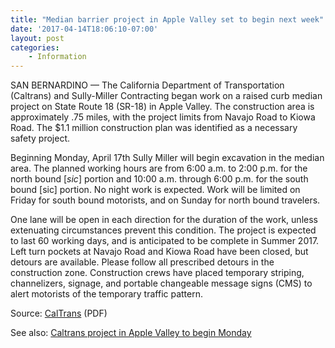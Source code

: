 ```yaml
---
title: "Median barrier project in Apple Valley set to begin next week"
date: '2017-04-14T18:06:10-07:00'
layout: post
categories:
    - Information
---
```


SAN BERNARDINO — The California Department of Transportation (Caltrans) and Sully-Miller Contracting began work on a raised curb median project on State Route 18 (SR-18) in Apple Valley. The construction area is approximately .75 miles, with the project limits from Navajo Road to Kiowa Road. The $1.1 million construction plan was identified as a necessary safety project.

Beginning Monday, April 17th Sully Miller will begin excavation in the median area. The planned working hours are from 6:00 a.m. to 2:00 p.m. for the north bound \[*sic*\] portion and 10:00 a.m. through 6:00 p.m. for the south bound \[sic\] portion. No night work is expected. Work will be limited on Friday for south bound motorists, and on Sunday for north bound travelers.

One lane will be open in each direction for the duration of the work, unless extenuating circumstances prevent this condition. The project is expected to last 60 working days, and is anticipated to be complete in Summer 2017. Left turn pockets at Navajo Road and Kiowa Road have been closed, but detours are available. Please follow all prescribed detours in the construction zone. Construction crews have placed temporary striping, channelizers, signage, and portable changeable message signs (CMS) to alert motorists of the temporary traffic pattern.

Source: [CalTrans](http://sv08data.dot.ca.gov/memos/files/comalert/041417_0.pdf) (PDF)

See also: [Caltrans project in Apple Valley to begin Monday](http://www.vvdailypress.com/news/20170414/caltrans-project-in-apple-valley-to-begin-monday)